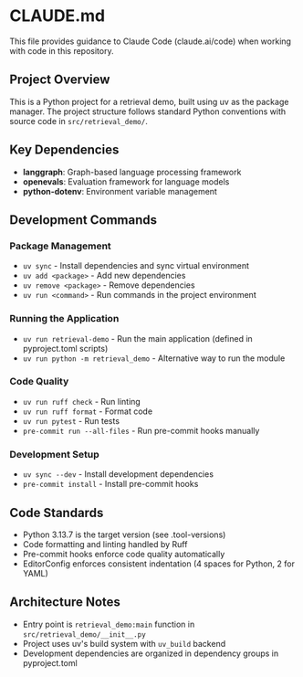 # CLAUDE.md

This file provides guidance to Claude Code (claude.ai/code) when working with code in this repository.

## Project Overview

This is a Python project for a retrieval demo, built using uv as the package manager. The project structure follows standard Python conventions with source code in `src/retrieval_demo/`.

## Key Dependencies

- **langgraph**: Graph-based language processing framework
- **openevals**: Evaluation framework for language models  
- **python-dotenv**: Environment variable management

## Development Commands

### Package Management
- `uv sync` - Install dependencies and sync virtual environment
- `uv add <package>` - Add new dependencies
- `uv remove <package>` - Remove dependencies
- `uv run <command>` - Run commands in the project environment

### Running the Application
- `uv run retrieval-demo` - Run the main application (defined in pyproject.toml scripts)
- `uv run python -m retrieval_demo` - Alternative way to run the module

### Code Quality
- `uv run ruff check` - Run linting
- `uv run ruff format` - Format code
- `uv run pytest` - Run tests
- `pre-commit run --all-files` - Run pre-commit hooks manually

### Development Setup
- `uv sync --dev` - Install development dependencies
- `pre-commit install` - Install pre-commit hooks

## Code Standards

- Python 3.13.7 is the target version (see .tool-versions)
- Code formatting and linting handled by Ruff
- Pre-commit hooks enforce code quality automatically
- EditorConfig enforces consistent indentation (4 spaces for Python, 2 for YAML)

## Architecture Notes

- Entry point is `retrieval_demo:main` function in `src/retrieval_demo/__init__.py`
- Project uses uv's build system with `uv_build` backend
- Development dependencies are organized in dependency groups in pyproject.toml